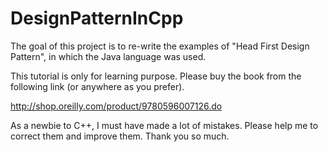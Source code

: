 # DesignPatternInCpp
The goal of this project is to re-write the examples of "Head First Design Pattern", in which the Java language was used.

This tutorial is only for learning purpose. Please buy the book from the following link (or anywhere as you prefer).

http://shop.oreilly.com/product/9780596007126.do

As a newbie to C++, I must have made a lot of mistakes. Please help me to correct them and improve them. Thank you so much.